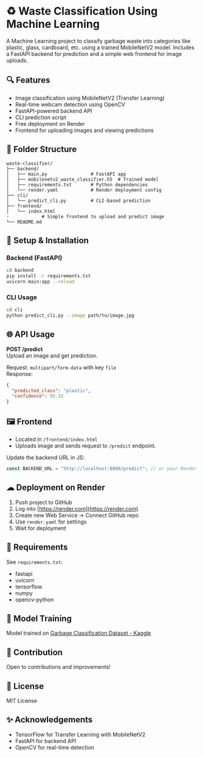 
# ♻ Waste Classification Using Machine Learning

A Machine Learning project to classify garbage waste into categories like plastic, glass, cardboard, etc. using a trained MobileNetV2 model. Includes a FastAPI backend for prediction and a simple web frontend for image uploads.

## 🔍 Features

- Image classification using MobileNetV2 (Transfer Learning)
- Real-time webcam detection using OpenCV
- FastAPI-powered backend API
- CLI prediction script
- Free deployment on Render
- Frontend for uploading images and viewing predictions

## 📁 Folder Structure

```
waste-classifier/
├── backend/
│   ├── main.py                # FastAPI app
│   ├── mobilenetv2_waste_classifier.h5  # Trained model
│   ├── requirements.txt       # Python dependencies
│   └── render.yaml            # Render deployment config
├── cli/
│   └── predict_cli.py         # CLI-based prediction
├── frontend/
│   └── index.html
-            # Simple frontend to upload and predict image
└── README.md
```

## 🚀 Setup & Installation

### Backend (FastAPI)
```bash
cd backend
pip install -r requirements.txt
uvicorn main:app --reload
```

### CLI Usage
```bash
cd cli
python predict_cli.py --image path/to/image.jpg
```

## 🌐 API Usage

**POST /predict**  
Upload an image and get prediction.

Request: `multipart/form-data` with key `file`  
Response:
```json
{
  "predicted_class": "plastic",
  "confidence": 95.32
}
```

## 🖼 Frontend

- Located in `/frontend/index.html`
- Uploads image and sends request to `/predict` endpoint.

Update the backend URL in JS:
```js
const BACKEND_URL = "http://localhost:8000/predict"; // or your Render URL
```

## ☁ Deployment on Render

1. Push project to GitHub
2. Log into [https://render.com](https://render.com)
3. Create new Web Service → Connect GitHub repo
4. Use `render.yaml` for settings
5. Wait for deployment

## 🧪 Requirements

See `requirements.txt`:
- fastapi
- uvicorn
- tensorflow
- numpy
- opencv-python

## 🤖 Model Training

Model trained on [Garbage Classification Dataset - Kaggle](https://www.kaggle.com/datasets/asdasdasasdas/garbage-classification)

## 🙌 Contribution

Open to contributions and improvements!

## 📄 License

MIT License

## ✨ Acknowledgements

- TensorFlow for Transfer Learning with MobileNetV2
- FastAPI for backend API
- OpenCV for real-time detection
